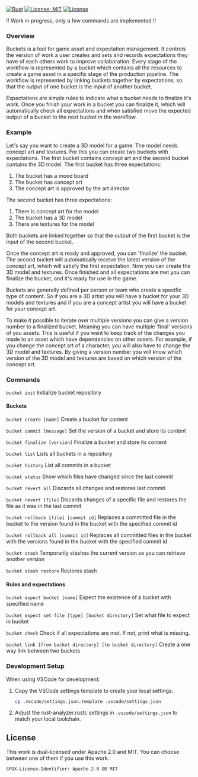 [![Rust](https://github.com/3vilM33pl3/buckets/actions/workflows/ci.yml/badge.svg)](https://github.com/3vilM33pl3/buckets/actions/workflows/ci.yml)
[![License: MIT](https://img.shields.io/badge/License-MIT-yellow.svg)](https://opensource.org/licenses/MIT)
[![License](https://img.shields.io/badge/License-Apache_2.0-blue.svg)](https://opensource.org/licenses/Apache-2.0)


!! Work in progress, only a few commands are implemented !!

### Overview
Buckets is a tool for game asset and expectation management. It controls the version of work a user creates and
sets and records expectations they have of each others work to improve collaboration. Every stage of the workflow is 
represented by a bucket which contains all the resources to create a game asset in a specific stage of the
production pipeline. The workflow is represented by linking buckets together by expectations, so that the output of 
one bucket is the input of another bucket.

Expectations are simple rules to indicate what a bucket needs to finalize it's work.
Once you finish your work in a bucket you can finalize it, which will automatically check all expectations and
when satisfied move the expected output of a bucket to the next bucket in the workflow.

### Example
Let's say you want to create a 3D model for a game. The model needs concept art and textures.
For this you can create two buckets with expectations. The first bucket contains concept art and the second bucket
contains the 3D model. The first bucket has three expectations:
1. The bucket has a mood board
2. The bucket has concept art
3. The concept art is approved by the art director

The second bucket has three expectations:
1. There is concept art for the model
2. The bucket has a 3D model
3. There are textures for the model

Both buckets are linked together so that the output of the first bucket is the input of the second bucket.

Once the concept art is ready and approved, you can 'finalize' the bucket. The second bucket will automatically receive the latest version of the concept art,
which will satisfy the first expectation. Now you can create the 3D model and textures. Once finished and all expectations are met
you can finalize the bucket, and it's ready for use in the game.

Buckets are generally defined per person or team who create a specific type of content. So if you are a 3D artist you will have a bucket for
your 3D models and textures and if you are a concept artist you will have a bucket for your concept art.

To make it possible to iterate over multiple versions you can give a version number to a finalized bucket.
Meaning you can have multiple 'final' versions of you assets. This is useful if you want to keep track of the
changes you made to an asset which have dependencies on other assets. For example, if you change the concept art
of a character, you will also have to change the 3D model and textures. By giving a version number you will know
which version of the 3D model and textures are based on which version of the concept art.

### Commands
`bucket init`
Initialize bucket repository

#### Buckets
`bucket create [name]`
Create a bucket for content

`bucket commit [message]`
Set the version of a bucket and store its content

`bucket finalize [version]`
Finalize a bucket and store its content

`bucket list`
Lists all buckets in a repository

`bucket history`
List all commits in a bucket

`bucket status`
Show which files have changed since the last commit

`bucket revert all`
Discards all changes and restores last commit

`bucket revert [file]`
Discards changes of a specific file and restores the file as it was in the
last commit

`bucket rollback [file] [commit id]`
Replaces a committed file in the bucket to the version found in the bucket with the specified commit id

`bucket rollback all [commit id]`
Replaces all committed files in the bucket with the versions found in the bucket with the specified commit id

`bucket stash`
Temporarily stashes the current version so you can retrieve another version

`bucket stash restore`
Restores stash

#### Rules and expectations
`bucket expect bucket [name]`
Expect the existence of a bucket with specified name

`bucket expect set file [type] [bucket directory]`
Set what file to expect in bucket

`bucket check`
Check if all expectations are met. If not, print what is missing.

`bucket link [from bucket directory] [to bucket directory]`
Create a one way link between two buckets

### Development Setup

When using VSCode for development:

1. Copy the VSCode settings template to create your local settings:
   ```bash
   cp .vscode/settings.json.template .vscode/settings.json
   ```

2. Adjust the rust-analyzer.rustc settings in `.vscode/settings.json` to match your local toolchain.

## License

This work is dual-licensed under Apache 2.0 and MIT.
You can choose between one of them if you use this work.

`SPDX-License-Identifier: Apache-2.0 OR MIT`

